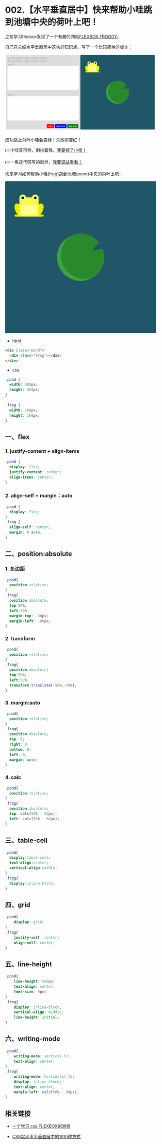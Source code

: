 # 002.【水平垂直居中】快来帮助小哇跳到池塘中央的荷叶上吧！

之前学习flexbox发现了一个有趣的网站[FLEXBOX FROGGY](http://flexboxfroggy.com/)。

自己在总结水平垂直居中这块的知识点，写了一个比较简单的版本：

![css-center-003.gif](../../images/css-center-003.gif)

成功跳上荷叶小哇会变绿！失败则变红！

👉小哇真可怜，别拦着我，[我要绿了小哇！](https://63w52.csb.app/)

👉一看这代码写的就烂，[我要调试看看！](https://codesandbox.io/s/63w52)


快来学习如何帮助小哇(frog)跳到池塘(pond)中央的荷叶上吧！

![css-center-003.png](../../images/css-center-003.png)

- html

```html
<div class="pond">
  <div class="frog"></div>
</div>
```

- css

```css
.pond {
  width: 500px;
  height: 500px;
}

.frog {
  width: 160px;
  height: 160px;
}
```

## 一、flex

### 1. justify-content + align-items

```css
.pond {
  display: flex;
  justify-content: center;
  align-items: center;
}
```

### 2. align-self + margin：auto

```css
.pond {
  display: flex;
}
.frog {
  align-self: center;
  margin: 0 auto;
}
```

## 二、position:absolute

### 1. 负边距

```css
.pond{
  position:relative;
}
.frog{
  position:absolute;
  top:50%;
  left:50%;
  margin-top: -80px;
  margin-left: -80px;
}
```

### 2. transform

```css
.pond{
  position:relative;
}
.frog{
  position:absolute;
  top:50%;
  left:50%;
  transform:translate(-50%,-50%);
}
```

### 3. margin:auto

```css
.pond{
  position:relative;
}
.frog{
  position:absolute;
  top: 0;
  right: 0;
  bottom: 0;
  left: 0;
  margin: auto;
}
```

### 4. calc

```css
.pond{
  position:relative;
}
.frog{
  position:absolute;
  top: calc(50% - 80px);
  left: calc(50% - 80px);
}
```

## 三、table-cell

```css
.pond{
  display:table-cell;
  text-align:center;
  vertical-align:middle;
}
.frog{
  display:inline-block;
}
```

## 四、grid

```css
.pond{
    display: grid;
}
.frog{
    justify-self: center;
    align-self: center;
}
```

## 五、line-height

```css
.pond{
    line-height: 500px;
    text-align: center;
    font-size: 0px;
}
.frog{
    display: inline-block;
    vertical-align: middle;
    line-height: initial;
}
```

## 六、writing-mode

```css
.pond{
    writing-mode: vertical-lr;
    text-align: center;
}
.frog{
    writing-mode: horizontal-tb;
    display: inline-block;
    text-align: center;
    margin-left: calc(50% - 80px);
}
```

## 相关链接

- [一个学习 css FLEXBOX的游戏](http://flexboxfroggy.com/)

- [CSS实现水平垂直居中的1010种方式](https://yanhaijing.com/css/2018/01/17/horizontal-vertical-center/)
